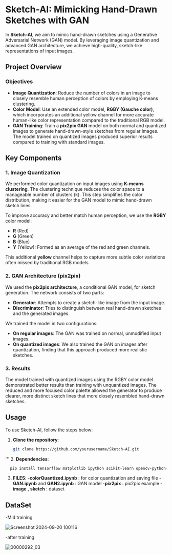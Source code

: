 # Sketch-AI: Mimicking Hand-Drawn Sketches with GAN

In **Sketch-AI**, we aim to mimic hand-drawn sketches using a Generative Adversarial Network (GAN) model. By leveraging image quantization and advanced GAN architecture, we achieve high-quality, sketch-like representations of input images. 

## Project Overview

### Objectives
- **Image Quantization**: Reduce the number of colors in an image to closely resemble human perception of colors by employing K-means clustering.
- **Color Model**: Use an extended color model, **RGBY (Gauche color)**, which incorporates an additional yellow channel for more accurate human-like color representation compared to the traditional RGB model.
- **GAN Training**: Train a **pix2pix GAN** model on both normal and quantized images to generate hand-drawn-style sketches from regular images. The model trained on quantized images produced superior results compared to training with standard images.

## Key Components

### 1. **Image Quantization**
We performed color quantization on input images using **K-means clustering**. The clustering technique reduces the color space to a manageable number of clusters (k). This step simplifies the color distribution, making it easier for the GAN model to mimic hand-drawn sketch lines. 

To improve accuracy and better match human perception, we use the **RGBY** color model:
- **R** (Red)
- **G** (Green)
- **B** (Blue)
- **Y** (Yellow): Formed as an average of the red and green channels.

This additional **yellow** channel helps to capture more subtle color variations often missed by traditional RGB models.

### 2. **GAN Architecture (pix2pix)**
We used the **pix2pix architecture**, a conditional GAN model, for sketch generation. The network consists of two parts:
- **Generator**: Attempts to create a sketch-like image from the input image.
- **Discriminator**: Tries to distinguish between real hand-drawn sketches and the generated images.

We trained the model in two configurations:
- **On regular images**: The GAN was trained on normal, unmodified input images.
- **On quantized images**: We also trained the GAN on images after quantization, finding that this approach produced more realistic sketches.

### 3. **Results**
The model trained with quantized images using the RGBY color model demonstrated better results than training with unquantized images. The reduced and more focused color palette allowed the generator to produce clearer, more distinct sketch lines that more closely resembled hand-drawn sketches.

## Usage

To use Sketch-AI, follow the steps below:

1. **Clone the repository**:
   ```bash
   git clone https://github.com/yourusername/Sketch-AI.git
'''
2. **Dependencies**:
```bash
  pip install tensorflow matplotlib ipython scikit-learn opencv-python-headless numpy scipy pillow
```
3. **FILES**:
   -**colorQuantized.ipynb** : for color quantization and saving file
   -**GAN.ipynb** and **GAN2.ipynb** : GAN model
   -**pix2pix** : pix2pix example
   -**image** , **sketch** : dataset
## DataSet
-Mid training

![Screenshot 2024-09-20 100116](https://github.com/user-attachments/assets/8eb6e90b-31c7-40a4-8bf6-d05934610863)

-after training

![00000292_03](https://github.com/user-attachments/assets/648eae0e-d9c5-41c6-976d-3b2739b3eb04)
